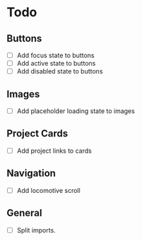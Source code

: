 # Todo

## Buttons

* [ ] Add focus state to buttons
* [ ] Add active state to buttons
* [ ] Add disabled state to buttons

## Images

* [ ] Add placeholder loading state to images

## Project Cards

* [ ] Add project links to cards

## Navigation

* [ ] Add locomotive scroll

## General

* [ ] Split imports.
